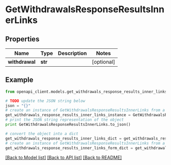 # GetWithdrawalsResponseResultsInnerLinks


## Properties
Name | Type | Description | Notes
------------ | ------------- | ------------- | -------------
**withdrawal** | **str** |  | [optional] 

## Example

```python
from openapi_client.models.get_withdrawals_response_results_inner_links import GetWithdrawalsResponseResultsInnerLinks

# TODO update the JSON string below
json = "{}"
# create an instance of GetWithdrawalsResponseResultsInnerLinks from a JSON string
get_withdrawals_response_results_inner_links_instance = GetWithdrawalsResponseResultsInnerLinks.from_json(json)
# print the JSON string representation of the object
print GetWithdrawalsResponseResultsInnerLinks.to_json()

# convert the object into a dict
get_withdrawals_response_results_inner_links_dict = get_withdrawals_response_results_inner_links_instance.to_dict()
# create an instance of GetWithdrawalsResponseResultsInnerLinks from a dict
get_withdrawals_response_results_inner_links_form_dict = get_withdrawals_response_results_inner_links.from_dict(get_withdrawals_response_results_inner_links_dict)
```
[[Back to Model list]](../README.md#documentation-for-models) [[Back to API list]](../README.md#documentation-for-api-endpoints) [[Back to README]](../README.md)


